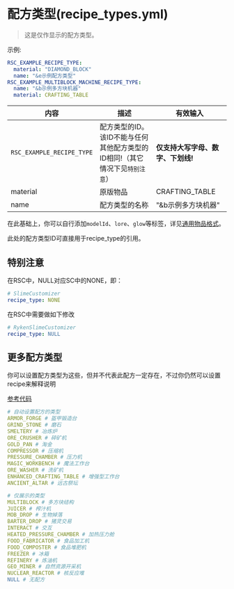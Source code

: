 # 配方类型(recipe_types.yml)

> 这是仅作显示的配方类型。

示例:

```yaml
RSC_EXAMPLE_RECIPE_TYPE:
  material: "DIAMOND_BLOCK"
  name: "&e示例配方类型"
RSC_EXAMPLE_MULTIBLOCK_MACHINE_RECIPE_TYPE:
  name: "&b示例多方块机器"
  material: CRAFTING_TABLE
```

| 内容 | 描述 | 有效输入 |
| --- | ----------- | ----------------- |
| `RSC_EXAMPLE_RECIPE_TYPE` | 配方类型的ID。<br>该ID不能与任何其他配方类型的ID相同!（其它情况下见`特别注意`） | **仅支持大写字母、数字、下划线!** |
| material | 原版物品 | CRAFTING_TABLE |
| name | 配方类型的名称| "&b示例多方块机器" |

在此基础上，你可以自行添加`modelId`、`lore`、`glow`等标签，详见[通用物品格式](format/universal-item-format.md)。

此处的配方类型ID可直接用于recipe_type的引用。

## 特别注意
在RSC中，NULL对应SC中的NONE，即：
```yaml
# SlimeCustomizer
recipe_type: NONE
```
在RSC中需要做如下修改
```yaml
# RykenSlimeCustomizer
recipe_type: NULL
```
## 更多配方类型
你可以设置配方类型为这些，但并不代表此配方一定存在，不过你仍然可以设置recipe来解释说明

[参考代码](https://github.com/StarWishsama/Slimefun4/blob/master/src/main/java/io/github/thebusybiscuit/slimefun4/api/recipes/RecipeType.java)
```yaml
# 自动设置配方的类型
ARMOR_FORGE # 盔甲锻造台
GRIND_STONE # 磨石
SMELTERY # 冶炼炉
ORE_CRUSHER # 碎矿机
GOLD_PAN # 淘金
COMPRESSOR # 压缩机
PRESSURE_CHAMBER # 压力机
MAGIC_WORKBENCH # 魔法工作台
ORE_WASHER # 洗矿机
ENHANCED_CRAFTING_TABLE # 增强型工作台
ANCIENT_ALTAR # 远古祭坛

# 仅展示的类型
MULTIBLOCK # 多方块结构
JUICER # 榨汁机
MOB_DROP # 生物掉落
BARTER_DROP # 猪灵交易
INTERACT # 交互
HEATED_PRESSURE_CHAMBER # 加热压力舱
FOOD_FABRICATOR # 食品加工机
FOOD_COMPOSTER # 食品堆肥机
FREEZER # 冰箱
REFINERY # 炼油机
GEO_MINER # 自然资源开采机
NUCLEAR_REACTOR # 核反应堆
NULL # 无配方
```
